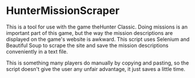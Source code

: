 # HunterMissionScraper

This is a tool for use with the game theHunter Classic. Doing missions is an important part of this game, but the way the mission descriptions are displayed on the game's website is awkward. This script uses Selenium and Beautiful Soup to scrape the site and save the mission descriptions conveniently in a text file.

This is something many players do manually by copying and pasting, so the script doesn't give the user any unfair advantage, it just saves a little time.
